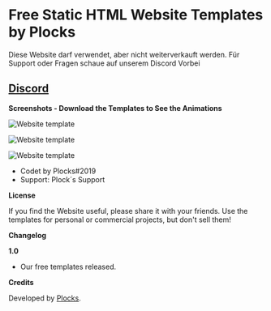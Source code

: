 # Free Static HTML Website Templates by Plocks

Diese Website darf verwendet, aber nicht weiterverkauft werden. Für Support oder Fragen schaue auf unserem Discord Vorbei
## [Discord](https://discord.gg/BfzequtvAq)

**Screenshots - Download the Templates to See the Animations**

![Website template](https://cdn.discordapp.com/attachments/1099260005976395806/1101601439060602971/image.png)

![Website template](https://cdn.discordapp.com/attachments/1099260005976395806/1101601439610064896/image.png)

![Website template](https://cdn.discordapp.com/attachments/1099260005976395806/1101601440063041617/image.png)

- Codet by Plocks#2019
- Support: Plock´s Support

**License**

If you find the Website useful, please share it with your friends. Use the templates for personal or commercial projects, but don't sell them!

**Changelog**

**1.0**

- Our free templates released.

**Credits**

Developed by [Plocks](https://discord.gg/BfzequtvAq).
